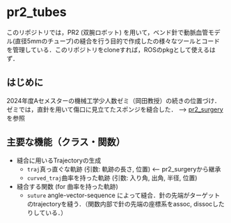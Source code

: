 # pr2_tubes

このリポジトリでは，PR2 (双腕ロボット) を用いて，ベンド針で動脈血管モデル(直径5mmのチューブ)の縫合を行う目的で作成したの様々なツールとコードを管理している．このリポジトリをcloneすれば，ROSのpkgとして使えるはず．

## はじめに
2024年度Aセメスターの機械工学少人数ゼミ（岡田教授）の続きの位置づけ．ゼミでは，直針を用いて傷口に見立てたスポンジを縫合した． --> [pr2_surgery](https://github.com/Michi-Tsubaki/jsk_demos/tree/20a08aeaf60930f3e58cbce8068f3236fe40f4a6/jsk_2024_10_semi/pr2_surgery) を参照

## 主要な機能（クラス・関数）
- 縫合に用いるTrajectoryの生成
  - `traj`真っ直ぐな軌跡 (引数: 軌跡の長さ, 位置) <-- pr2_surgeryから継承
  - `curved_traj`曲率を持った軌跡 (引数: 入り角, 出角, 半径, 位置)
- 縫合する関数 (for 曲率を持った軌跡)
  - `suture` angle-vector-sequence によって縫合．針の先端がターゲットのtrajectoryを縫う．（関数内部で針の先端の座標系をassoc, dissocしたりしている．）
